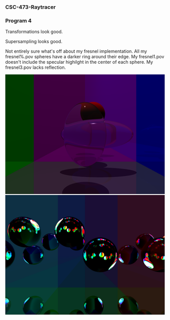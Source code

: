 ### CSC-473-Raytracer

### Program 4
Transformations look good.

Supersampling looks good.

Not entirely sure what's off about my fresnel implementation.
All my fresnel%.pov spheres have a darker ring around their edge. 
My fresnel1.pov doesn't include the specular highilght in the center of each sphere.
My fresnel3.pov lacks reflection.

![myPlanes](myplanes.png)
![myPlanes](myPlanes2.png)

